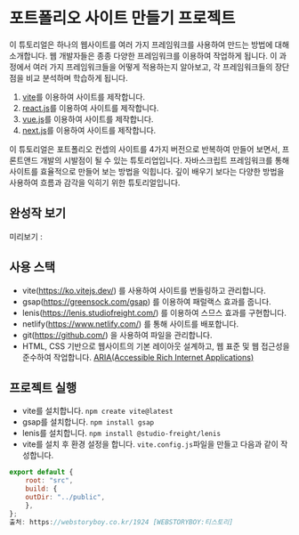 # 포트폴리오 사이트 만들기 프로젝트

이 튜토리얼은 하나의 웹사이트를 여러 가지 프레임워크를 사용하여 만드는 방법에 대해 소개합니다. 
웹 개발자들은 종종 다양한 프레임워크를 이용하여 작업하게 됩니다. 
이 과정에서 여러 가지 프레임워크들을 어떻게 적용하는지 알아보고, 
각 프레임워크들의 장단점을 비교 분석하며 학습하게 됩니다.

1. [vite](https://github.com/webstoryboy/port2023-vite)를 이용하여 사이트를 제작합니다. 
2. [react.js](https://github.com/webstoryboy/port2023-react)를 이용하여 사이트를 제작합니다. 
3. [vue.js](https://github.com/webstoryboy/port2023-vue)를 이용하여 사이트를 제작합니다.
4. [next.js](https://github.com/webstoryboy/port2023-next)를 이용하여 사이트를 제작합니다.

이 튜토리얼은 포트폴리오 컨셉의 사이트를 4가지 버전으로 반복하여 만들어 보면서, 프론트앤드 개발의 시발점이 될 수 있는 튜토리업입니다.
자바스크립트 프레임워크를 통해 사이트를 효율적으로 만들어 보는 방법을 익힙니다. 
깊이 배우기 보다는 다양한 방법을 사용하여 흐름과 감각을 익히기 위한 튜토리얼입니다. 

## 완성작 보기 
미리보기 : 

## 사용 스택
- vite(https://ko.vitejs.dev/) 를 사용하여 사이트를 번들링하고 관리합니다.
- gsap(https://greensock.com/gsap) 를 이용하여 패럴랙스 효과를 줍니다.
- lenis(https://lenis.studiofreight.com/) 를 이용하여 스므스 효과를 구현합니다.
- netlify(https://www.netlify.com/) 를 통해 사이트를 배포합니다.
- git(https://github.com/) 을 사용하여 파일을 관리합니다.
- HTML, CSS 기반으로 웹사이트의 기본 레이아웃 설계하고, 웹 표준 및 웹 접근성을 준수하여 작업합니다. [ARIA(Accessible Rich Internet Applications)](https://developer.mozilla.org/en-US/docs/Web/Accessibility/ARIA/Roles)

## 프로젝트 실행
- vite를 설치합니다. `npm create vite@latest`
- gsap를 설치합니다. `npm install gsap`
- lenis를 설치합니다. `npm install @studio-freight/lenis`
- vite를 설치 후 환경 설정을 합니다. `vite.config.js`파일을 만들고 다음과 같이 작성합니다.
```javascript
export default {
    root: "src",
    build: {
    outDir: "../public",
    },
};
출처: https://webstoryboy.co.kr/1924 [WEBSTORYBOY:티스토리]
